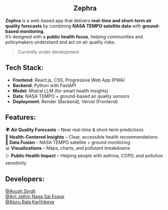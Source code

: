 
<h2 align="center">Zephra</h2>

**Zephra** is a web-based app that delivers **real-time and short-term air quality forecasts** by combining **NASA TEMPO satellite data** with **ground-based monitoring**.  
It’s designed with a **public health focus**, helping communities and policymakers understand and act on air quality risks.  

> Currently under development<br>


## Tech Stack:

- **Frontend**: React.js, CSS, Progressive Web App (PWA)  
- **Backend**: Python with FastAPI 
- **Model**: Mistral LLM (for smart health insights)  
- **Data**: NASA TEMPO + ground-based air quality sensors  
- **Deployment**: Render (Backend), Vercel (Frontend)


## Features:

🌍 **Air Quality Forecasts** – Near real-time & short-term predictions  
💨 **Health-Centered Insights** – Clear, accessible health recommendations  
📡 **Data Fusion** – NASA TEMPO satellite + ground monitoring   
📊 **Visualizations** – Maps, charts, and pollutant breakdowns  
🩺 **Public Health Impact** – Helping people with asthma, COPD, and pollution sensitivity  

## Developers:
<a href="https://github.com/ayushsingh08-ds">@Ayush Singh</a><br>
<a href="https://github.com/ArjiJethin">@Arji Jethin Naga Sai Eswar</a><br>
<a href="https://github.com/alurubalakarthikeya">@Aluru Bala Karthikeya</a><br>
